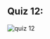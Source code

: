 ## Quiz 12:

![quiz 12](https://user-images.githubusercontent.com/89052189/143097718-d14452bf-a582-416d-8ea2-55ee8c709054.PNG)

